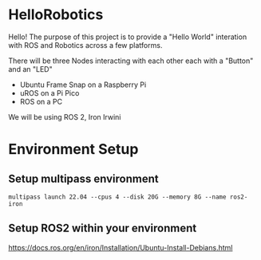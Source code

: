 # HelloRobotics

Hello! The purpose of this project is to provide a "Hello World" interation with ROS and Robotics across a few platforms.

There will be three Nodes interacting with each other each with a "Button" and an "LED"
- Ubuntu Frame Snap on a Raspberry Pi
- uROS on a Pi Pico
- ROS on a PC

We will be using ROS 2, Iron Irwini



# Environment Setup

## Setup multipass environment
`multipass launch 22.04 --cpus 4 --disk 20G --memory 8G --name ros2-iron`

## Setup ROS2 within your environment
https://docs.ros.org/en/iron/Installation/Ubuntu-Install-Debians.html

